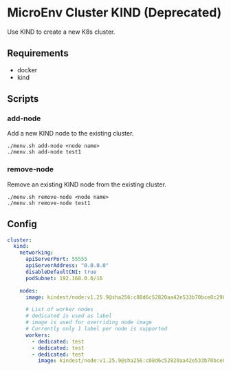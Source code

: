 # MicroEnv Cluster KIND (Deprecated)

Use KIND to create a new K8s cluster.

## Requirements

- docker
- kind

## Scripts

### add-node

Add a new KIND node to the existing cluster.

```shell
./menv.sh add-node <node name>
./menv.sh add-node test1
```

### remove-node

Remove an existing KIND node from the existing cluster.

```shell
./menv.sh remove-node <node name>
./menv.sh remove-node test1
```

## Config

```yaml
cluster:
  kind:
    networking:
      apiServerPort: 55555
      apiServerAddress: "0.0.0.0"
      disableDefaultCNI: true
      podSubnet: 192.168.0.0/16

    nodes:
      image: kindest/node:v1.25.9@sha256:c08d6c52820aa42e533b70bce0c2901183326d86dcdcbedecc9343681db45161

      # List of worker nodes
      # dedicated is used as label
      # image is used for overriding node image
      # Currently only 1 label per node is supported
      workers:
        - dedicated: test
        - dedicated: test
        - dedicated: test
          image: kindest/node:v1.25.9@sha256:c08d6c52820aa42e533b70bce0c2901183326d86dcdcbedecc9343681db45161

```
